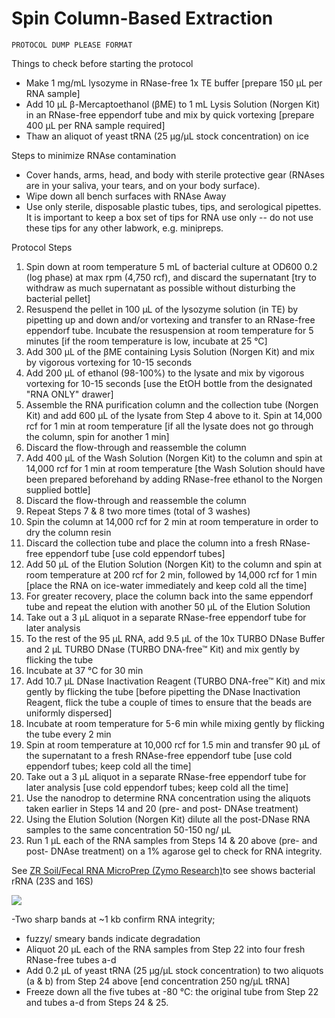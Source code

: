 # Spin Column-Based Extraction

`PROTOCOL DUMP PLEASE FORMAT`

Things to check before starting the protocol

* Make 1 mg/mL lysozyme in RNase-free 1x TE buffer \[prepare 150 µL per RNA sample\]
* Add 10 µL β-Mercaptoethanol \(βME\) to 1 mL Lysis Solution \(Norgen Kit\) in an RNase-free eppendorf tube and mix by quick vortexing \[prepare 400 µL per RNA sample required\]
* Thaw an aliquot of yeast tRNA \(25 µg/µL stock concentration\) on ice

Steps to minimize RNAse contamination

* Cover hands, arms, head, and body with sterile protective gear \(RNAses are in your saliva, your tears, and on your body surface\).
* Wipe down all bench surfaces with RNAse Away
* Use only sterile, disposable plastic tubes, tips, and serological pipettes. It is important to keep a box set of tips for RNA use only -- do not use these tips for any other labwork, e.g. minipreps.

Protocol Steps

1. Spin down at room temperature 5 mL of bacterial culture at OD600 0.2 \(log phase\) at max rpm \(4,750 rcf\), and discard the supernatant \[try to withdraw as much supernatant as possible without disturbing the bacterial pellet\]
2. Resuspend the pellet in 100 µL of the lysozyme solution \(in TE\) by pipetting up and down and/or vortexing and transfer to an RNase-free eppendorf tube. Incubate the resuspension at room temperature for 5 minutes \[if the room temperature is low, incubate at 25 °C\]
3. Add 300 µL of the βME containing Lysis Solution \(Norgen Kit\) and mix by vigorous vortexing for 10-15 seconds
4. Add 200 µL of ethanol \(98-100%\) to the lysate and mix by vigorous vortexing for 10-15 seconds \[use the EtOH bottle from the designated "RNA ONLY" drawer\]
5. Assemble the RNA purification column and the collection tube \(Norgen Kit\) and add 600 µL of the lysate from Step 4 above to it. Spin at 14,000 rcf for 1 min at room temperature \[if all the lysate does not go through the column, spin for another 1 min\]
6. Discard the flow-through and reassemble the column
7. Add 400 µL of the Wash Solution \(Norgen Kit\) to the column and spin at 14,000 rcf for 1 min at room temperature \[the Wash Solution should have been prepared beforehand by adding RNase-free ethanol to the Norgen supplied bottle\]
8. Discard the flow-through and reassemble the column
9. Repeat Steps 7 & 8 two more times \(total of 3 washes\)
10. Spin the column at 14,000 rcf for 2 min at room temperature in order to dry the column resin
11. Discard the collection tube and place the column into a fresh RNase-free eppendorf tube \[use cold eppendorf tubes\]
12. Add 50 µL of the Elution Solution \(Norgen Kit\) to the column and spin at room temperature at 200 rcf for 2 min, followed by 14,000 rcf for 1 min \[place the RNA on ice-water immediately and keep cold all the time\]
13. For greater recovery, place the column back into the same eppendorf tube and repeat the elution with another 50 µL of the Elution Solution
14. Take out a 3 µL aliquot in a separate RNase-free eppendorf tube for later analysis
15. To the rest of the 95 µL RNA, add 9.5 µL of the 10x TURBO DNase Buffer and 2 µL TURBO DNase \(TURBO DNA-free™ Kit\) and mix gently by flicking the tube
16. Incubate at 37 °C for 30 min
17. Add 10.7 µL DNase Inactivation Reagent \(TURBO DNA-free™ Kit\) and mix gently by flicking the tube \[before pipetting the DNase Inactivation Reagent, flick the tube a couple of times to ensure that the beads are uniformly dispersed\]
18. Incubate at room temperature for 5-6 min while mixing gently by flicking the tube every 2 min
19. Spin at room temperature at 10,000 rcf for 1.5 min and transfer 90 µL of the supernatant to a fresh RNAse-free eppendorf tube \[use cold eppendorf tubes; keep cold all the time\]
20. Take out a 3 µL aliquot in a separate RNase-free eppendorf tube for later analysis \[use cold eppendorf tubes; keep cold all the time\]
21. Use the nanodrop to determine RNA concentration using the aliquots taken earlier in Steps 14 and 20 \(pre- and post- DNAse treatment\)
22. Using the Elution Solution \(Norgen Kit\) dilute all the post-DNase RNA samples to the same concentration 50-150 ng/ µL
23. Run 1 µL each of the RNA samples from Steps 14 & 20 above \(pre- and post- DNAse treatment\) on a 1% agarose gel to check for RNA integrity.

See [ZR Soil/Fecal RNA MicroPrep \(Zymo Research\)](http://www.zymoresearch.com/rna/rna-isolation/soil-fecal-plant-rna/zr-soil-fecal-rna-microprep)to see shows bacterial rRNA \(23S and 16S\)

![](https://lh6.googleusercontent.com/EkuOhkphL6WlCx1cGxDrq1JvoERWL1yVCB_g5ZnTs_mxvoxmtin5PQX5gyL9OlksWHUi3bfYvda369tHjwQQdEFq8FxGbWJDKTyX3qxurCXDgB1lh5SbA47Vw6iKGCjhDg6Vs9yy)

-Two sharp bands at ~1 kb confirm RNA integrity;

* fuzzy/ smeary bands indicate degradation
* Aliquot 20 µL each of the RNA samples from Step 22 into four fresh RNase-free tubes a-d
* Add 0.2 µL of yeast tRNA \(25 µg/µL stock concentration\) to two aliquots \(a & b\) from Step 24 above \[end concentration 250 ng/µL tRNA\]
* Freeze down all the five tubes at -80 °C: the original tube from Step 22 and tubes a-d from Steps 24 & 25.

